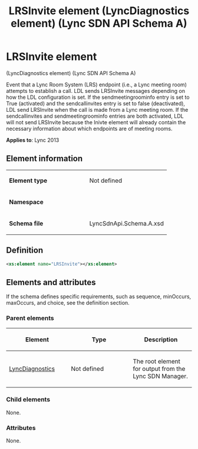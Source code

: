 ﻿---
title: LRSInvite element (LyncDiagnostics element) (Lync SDN API Schema A)
TOCTitle: LRSInvite element
ms:assetid: ee22b77d-02e2-70a6-3274-37ddc347067a
ms:mtpsurl: https://msdn.microsoft.com/library/Dn439217(v=office.15)
ms:contentKeyID: 57260953
ms.date: 07/24/2014
mtps_version: v=office.15
dev_langs:
- xml
---

# LRSInvite element 

(LyncDiagnostics element) (Lync SDN API Schema A)

Event that a Lync Room System (LRS) endpoint (i.e., a Lync meeting room) attempts to establish a call. LDL sends LRSInvite messages depending on how the LDL configuration is set. If the sendmeetingroominfo entry is set to True (activated) and the sendcallinvites entry is set to false (deactivated), LDL send LRSInvite when the call is made from a Lync meeting room. If the sendcallinvites and sendmeetingroominfo entries are both activated, LDL will not send LRSInvite because the Inivte element will already contain the necessary information about which endpoints are of meeting rooms.


**Applies to**: Lync 2013

## Element information

<table>
<colgroup>
<col style="width: 50%" />
<col style="width: 50%" />
</colgroup>
<tbody>
<tr class="odd">
<td><p><strong>Element type</strong></p></td>
<td><p>Not defined</p></td>
</tr>
<tr class="even">
<td><p><strong>Namespace</strong></p></td>
<td><p></p></td>
</tr>
<tr class="odd">
<td><p><strong>Schema file</strong></p></td>
<td><p>LyncSdnApi.Schema.A.xsd</p></td>
</tr>
</tbody>
</table>


## Definition

```xml
<xs:element name="LRSInvite"></xs:element>
```

## Elements and attributes

If the schema defines specific requirements, such as sequence, minOccurs, maxOccurs, and choice, see the definition section.

### Parent elements

<table>
<colgroup>
<col style="width: 33%" />
<col style="width: 33%" />
<col style="width: 33%" />
</colgroup>
<thead>
<tr class="header">
<th><p>Element</p></th>
<th><p>Type</p></th>
<th><p>Description</p></th>
</tr>
</thead>
<tbody>
<tr class="odd">
<td><p><a href="lyncdiagnostics-element-lync-sdn-api-schema-a.md">LyncDiagnostics</a></p></td>
<td><p>Not defined</p></td>
<td><p>The root element for output from the Lync SDN Manager.</p></td>
</tr>
</tbody>
</table>


### Child elements

None.

### Attributes

None.

